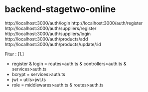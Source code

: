 # backend-stagetwo-online

http://localhost:3000/auth/login
http://localhost:3000/auth/register
http://localhost:3000/auth/suppliers/register
http://localhost:3000/auth/suppliers/login
http://localhost:3000/auth/products/add
http://localhost:3000/auth/products/update/:id

Fitur :
[1.]
- register & login = routes>auth.ts & controllers>auth.ts & services>auth.ts
- bcrypt = services>auth.ts
- jwt = utils>jwt.ts
- role = middlewares>auth.ts & routes>auth.ts